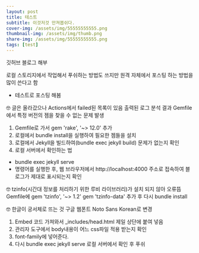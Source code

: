 ```yaml
---
layout: post
title: 테스트
subtitle: 이것저것 만져봅쉬다.
cover-img: /assets/img/55555555555.png
thumbnail-img: /assets/img/thumb.png
share-img: /assets/img/55555555555.png
tags: [test]
---
```


깃허브 블로그 해부

로컬 스토리지에서 작업해서 푸쉬하는 방법도 쓰지만
원격 자체에서 포스팅 하는 방법을 많이 쓴다고 함

- 테스트로 포스팅 해봄

🤓 글은 올라갔으나 Actions에서 failed된 목록이 있음
출력된 로그 분석 결과 Gemfile에서 특정 버전의 젬을 찾을 수 없는 문제 발생

1. Gemfile로 가서 gem 'rake', '~> 12.0' 추가
2. 로컬에서 bundle install을 실행하여 필요한 젬들을 설치
3. 로컬에서 Jekyll을 빌드하여(bundle exec jekyll build) 문제가 없는지 확인
4. 로컬 서버에서 확인하는 법 
- bundle exec jekyll serve
- 명령어를 실행한 후, 웹 브라우저에서 http://localhost:4000 주소로 접속하여 블로그가 제대로 표시되는지 확인

🤓 tzinfo(시간대 정보를 처리하기 위한 루비 라이브러리)가 설치 되지 않아 오류뜸
Gemfile에 
gem 'tzinfo', '~> 1.2'
gem 'tzinfo-data'
추가 후 다시 bundle install

🤓 한글이 궁서체로 뜨는 것 구글 웹폰트 Noto Sans Korean로 변경
1. Embed 코드 가져와서 _includes/head.html 제일 상단에 붙여 넣음
2. 관리자 도구에서 body내용이 어느 css파일 적용 받는지 확인
3.  font-family에 넣어준다.
4. 다시 bundle exec jekyll serve 로컬 서버에서 확인 후 푸쉬

